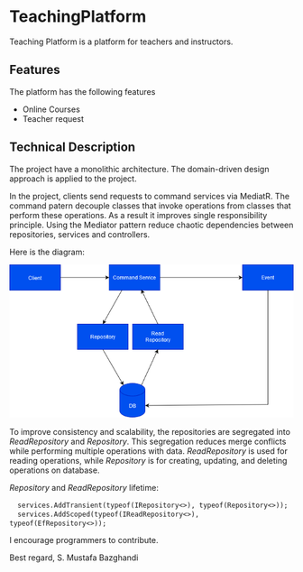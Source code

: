 # TeachingPlatform

Teaching Platform is a platform for teachers and instructors. 

## Features
The platform has the following features
- Online Courses
- Teacher request

## Technical Description

The project have a monolithic architecture. The domain-driven design approach is applied to the project.

In the project, clients send requests to command services via MediatR. 
The command patern decouple classes that invoke operations from classes that perform these operations. As a result it improves single responsibility principle. 
Using the Mediator pattern reduce chaotic dependencies between repositories, services and controllers.

Here is  the diagram:

![DDD](https://github.com//mustafas18/TeachingPlatform/blob/master/DesignDiagram.png?raw=true)

To improve consistency and scalability, the repositories are segregated into *ReadRepository* and *Repository*. This segregation reduces merge conflicts while performing multiple operations with data. *ReadRepository* is used for reading operations, while *Repository* is for creating, updating, and deleting operations on database.

*Repository* and *ReadRepository* lifetime:
```
  services.AddTransient(typeof(IRepository<>), typeof(Repository<>));
  services.AddScoped(typeof(IReadRepository<>), typeof(EfRepository<>));
```

I encourage programmers to contribute.

Best regard,
S. Mustafa Bazghandi
